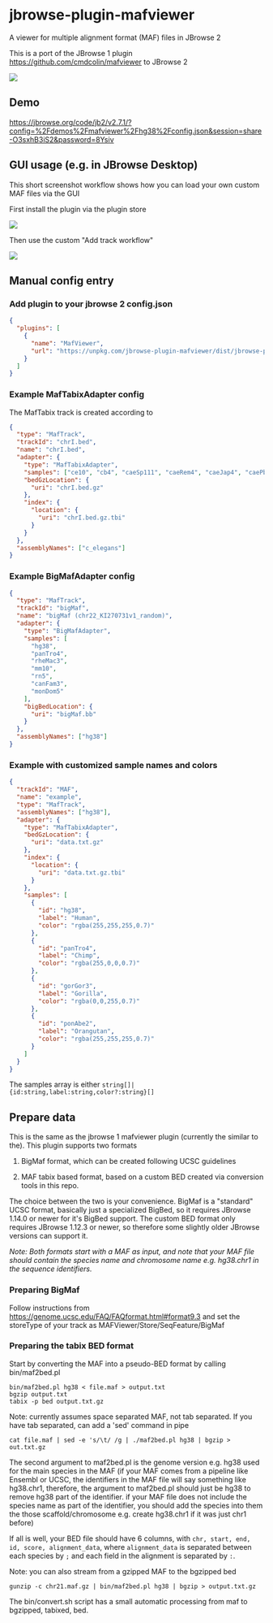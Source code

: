 # jbrowse-plugin-mafviewer

A viewer for multiple alignment format (MAF) files in JBrowse 2

This is a port of the JBrowse 1 plugin https://github.com/cmdcolin/mafviewer to
JBrowse 2

![](img/1.png)

## Demo

https://jbrowse.org/code/jb2/v2.7.1/?config=%2Fdemos%2Fmafviewer%2Fhg38%2Fconfig.json&session=share-O3sxhB3iS2&password=8Ysiv

## GUI usage (e.g. in JBrowse Desktop)

This short screenshot workflow shows how you can load your own custom MAF files
via the GUI

First install the plugin via the plugin store

![](img/3.png)

Then use the custom "Add track workflow"

![](img/2.png)

## Manual config entry

### Add plugin to your jbrowse 2 config.json

```json
{
  "plugins": [
    {
      "name": "MafViewer",
      "url": "https://unpkg.com/jbrowse-plugin-mafviewer/dist/jbrowse-plugin-mafviewer.umd.production.min.js"
    }
  ]
}
```

### Example MafTabixAdapter config

The MafTabix track is created according to

```json
{
  "type": "MafTrack",
  "trackId": "chrI.bed",
  "name": "chrI.bed",
  "adapter": {
    "type": "MafTabixAdapter",
    "samples": ["ce10", "cb4", "caeSp111", "caeRem4", "caeJap4", "caePb3"],
    "bedGzLocation": {
      "uri": "chrI.bed.gz"
    },
    "index": {
      "location": {
        "uri": "chrI.bed.gz.tbi"
      }
    }
  },
  "assemblyNames": ["c_elegans"]
}
```

### Example BigMafAdapter config

```json
{
  "type": "MafTrack",
  "trackId": "bigMaf",
  "name": "bigMaf (chr22_KI270731v1_random)",
  "adapter": {
    "type": "BigMafAdapter",
    "samples": [
      "hg38",
      "panTro4",
      "rheMac3",
      "mm10",
      "rn5",
      "canFam3",
      "monDom5"
    ],
    "bigBedLocation": {
      "uri": "bigMaf.bb"
    }
  },
  "assemblyNames": ["hg38"]
}
```

### Example with customized sample names and colors

```json
{
  "trackId": "MAF",
  "name": "example",
  "type": "MafTrack",
  "assemblyNames": ["hg38"],
  "adapter": {
    "type": "MafTabixAdapter",
    "bedGzLocation": {
      "uri": "data.txt.gz"
    },
    "index": {
      "location": {
        "uri": "data.txt.gz.tbi"
      }
    },
    "samples": [
      {
        "id": "hg38",
        "label": "Human",
        "color": "rgba(255,255,255,0.7)"
      },
      {
        "id": "panTro4",
        "label": "Chimp",
        "color": "rgba(255,0,0,0.7)"
      },
      {
        "id": "gorGor3",
        "label": "Gorilla",
        "color": "rgba(0,0,255,0.7)"
      },
      {
        "id": "ponAbe2",
        "label": "Orangutan",
        "color": "rgba(255,255,255,0.7)"
      }
    ]
  }
}
```

The samples array is either `string[]|{id:string,label:string,color?:string}[]`

## Prepare data

This is the same as the jbrowse 1 mafviewer plugin (currently the similar to
the). This plugin supports two formats

1. BigMaf format, which can be created following UCSC guidelines

2. MAF tabix based format, based on a custom BED created via conversion tools in
   this repo.

The choice between the two is your convenience. BigMaf is a "standard" UCSC
format, basically just a specialized BigBed, so it requires JBrowse 1.14.0 or
newer for it's BigBed support. The custom BED format only requires JBrowse
1.12.3 or newer, so therefore some slightly older JBrowse versions can support
it.

_Note: Both formats start with a MAF as input, and note that your MAF file
should contain the species name and chromosome name e.g. hg38.chr1 in the
sequence identifiers._

### Preparing BigMaf

Follow instructions from https://genome.ucsc.edu/FAQ/FAQformat.html#format9.3
and set the storeType of your track as MAFViewer/Store/SeqFeature/BigMaf

### Preparing the tabix BED format

Start by converting the MAF into a pseudo-BED format by calling bin/maf2bed.pl

    bin/maf2bed.pl hg38 < file.maf > output.txt
    bgzip output.txt
    tabix -p bed output.txt.gz

Note: currently assumes space separated MAF, not tab separated. If you have tab
separated, can add a 'sed' command in pipe

    cat file.maf | sed -e 's/\t/ /g | ./maf2bed.pl hg38 | bgzip > out.txt.gz

The second argument to maf2bed.pl is the genome version e.g. hg38 used for the
main species in the MAF (if your MAF comes from a pipeline like Ensembl or UCSC,
the identifiers in the MAF file will say something like hg38.chr1, therefore,
the argument to maf2bed.pl should just be hg38 to remove hg38 part of the
identifier. if your MAF file does not include the species name as part of the
identifier, you should add the species into them the those scaffold/chromosome
e.g. create hg38.chr1 if it was just chr1 before)

If all is well, your BED file should have 6 columns, with
`chr, start, end, id, score, alignment_data`, where `alignment_data` is
separated between each species by `;` and each field in the alignment is
separated by `:`.

Note: you can also stream from a gzipped MAF to the bgzipped bed

    gunzip -c chr21.maf.gz | bin/maf2bed.pl hg38 | bgzip > output.txt.gz

The bin/convert.sh script has a small automatic processing from maf to bgzipped,
tabixed, bed.
